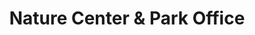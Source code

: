 ---
title: "Nature Center & Park Office"
url: /davis/nature-center-and-park-office/
shop: ticket
---